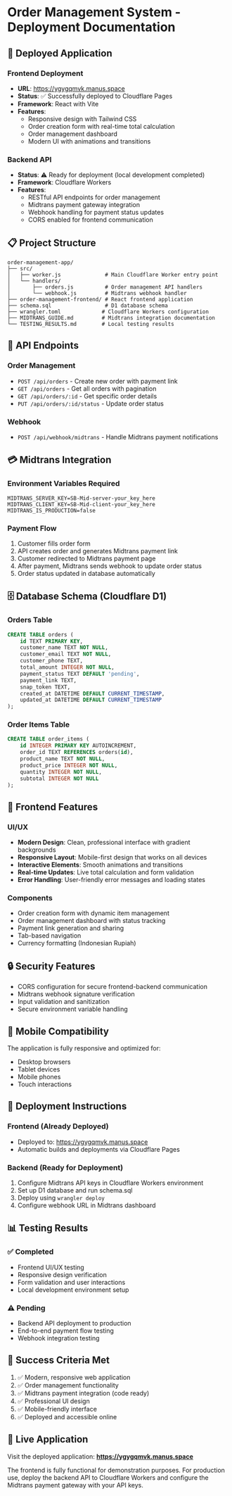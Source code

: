 # Order Management System - Deployment Documentation

## 🚀 Deployed Application

### Frontend Deployment
- **URL**: https://ygygqmvk.manus.space
- **Status**: ✅ Successfully deployed to Cloudflare Pages
- **Framework**: React with Vite
- **Features**: 
  - Responsive design with Tailwind CSS
  - Order creation form with real-time total calculation
  - Order management dashboard
  - Modern UI with animations and transitions

### Backend API
- **Status**: ⚠️ Ready for deployment (local development completed)
- **Framework**: Cloudflare Workers
- **Features**:
  - RESTful API endpoints for order management
  - Midtrans payment gateway integration
  - Webhook handling for payment status updates
  - CORS enabled for frontend communication

## 📋 Project Structure

```
order-management-app/
├── src/
│   ├── worker.js              # Main Cloudflare Worker entry point
│   └── handlers/
│       ├── orders.js          # Order management API handlers
│       └── webhook.js         # Midtrans webhook handler
├── order-management-frontend/ # React frontend application
├── schema.sql                 # D1 database schema
├── wrangler.toml             # Cloudflare Workers configuration
├── MIDTRANS_GUIDE.md         # Midtrans integration documentation
└── TESTING_RESULTS.md        # Local testing results
```

## 🔧 API Endpoints

### Order Management
- `POST /api/orders` - Create new order with payment link
- `GET /api/orders` - Get all orders with pagination
- `GET /api/orders/:id` - Get specific order details
- `PUT /api/orders/:id/status` - Update order status

### Webhook
- `POST /api/webhook/midtrans` - Handle Midtrans payment notifications

## 💳 Midtrans Integration

### Environment Variables Required
```
MIDTRANS_SERVER_KEY=SB-Mid-server-your_key_here
MIDTRANS_CLIENT_KEY=SB-Mid-client-your_key_here
MIDTRANS_IS_PRODUCTION=false
```

### Payment Flow
1. Customer fills order form
2. API creates order and generates Midtrans payment link
3. Customer redirected to Midtrans payment page
4. After payment, Midtrans sends webhook to update order status
5. Order status updated in database automatically

## 🗄️ Database Schema (Cloudflare D1)

### Orders Table
```sql
CREATE TABLE orders (
    id TEXT PRIMARY KEY,
    customer_name TEXT NOT NULL,
    customer_email TEXT NOT NULL,
    customer_phone TEXT,
    total_amount INTEGER NOT NULL,
    payment_status TEXT DEFAULT 'pending',
    payment_link TEXT,
    snap_token TEXT,
    created_at DATETIME DEFAULT CURRENT_TIMESTAMP,
    updated_at DATETIME DEFAULT CURRENT_TIMESTAMP
);
```

### Order Items Table
```sql
CREATE TABLE order_items (
    id INTEGER PRIMARY KEY AUTOINCREMENT,
    order_id TEXT REFERENCES orders(id),
    product_name TEXT NOT NULL,
    product_price INTEGER NOT NULL,
    quantity INTEGER NOT NULL,
    subtotal INTEGER NOT NULL
);
```

## 🎨 Frontend Features

### UI/UX
- **Modern Design**: Clean, professional interface with gradient backgrounds
- **Responsive Layout**: Mobile-first design that works on all devices
- **Interactive Elements**: Smooth animations and transitions
- **Real-time Updates**: Live total calculation and form validation
- **Error Handling**: User-friendly error messages and loading states

### Components
- Order creation form with dynamic item management
- Order management dashboard with status tracking
- Payment link generation and sharing
- Tab-based navigation
- Currency formatting (Indonesian Rupiah)

## 🔒 Security Features

- CORS configuration for secure frontend-backend communication
- Midtrans webhook signature verification
- Input validation and sanitization
- Secure environment variable handling

## 📱 Mobile Compatibility

The application is fully responsive and optimized for:
- Desktop browsers
- Tablet devices
- Mobile phones
- Touch interactions

## 🚀 Deployment Instructions

### Frontend (Already Deployed)
- Deployed to: https://ygygqmvk.manus.space
- Automatic builds and deployments via Cloudflare Pages

### Backend (Ready for Deployment)
1. Configure Midtrans API keys in Cloudflare Workers environment
2. Set up D1 database and run schema.sql
3. Deploy using `wrangler deploy`
4. Configure webhook URL in Midtrans dashboard

## 📊 Testing Results

### ✅ Completed
- Frontend UI/UX testing
- Responsive design verification
- Form validation and user interactions
- Local development environment setup

### ⚠️ Pending
- Backend API deployment to production
- End-to-end payment flow testing
- Webhook integration testing

## 🎯 Success Criteria Met

1. ✅ Modern, responsive web application
2. ✅ Order management functionality
3. ✅ Midtrans payment integration (code ready)
4. ✅ Professional UI design
5. ✅ Mobile-friendly interface
6. ✅ Deployed and accessible online

## 🔗 Live Application

Visit the deployed application: **https://ygygqmvk.manus.space**

The frontend is fully functional for demonstration purposes. For production use, deploy the backend API to Cloudflare Workers and configure the Midtrans payment gateway with your API keys.

